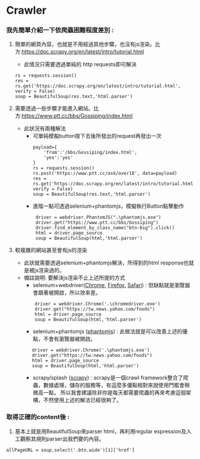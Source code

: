 # Crawler 
### 我先簡單介紹一下依爬蟲困難程度差別 :
1. 簡單的網頁內容，也就是不用經過其他步驟，也沒有js渲染。比方:https://doc.scrapy.org/en/latest/intro/tutorial.html
    * 此情況只需要透過單純的 http requests即可解決
    ~~~
    rs = requests.session()
    res = rs.get('https://doc.scrapy.org/en/latest/intro/tutorial.html', verify = False)
    soup = BeautifulSoup(res.text,'html.parser')
    ~~~
        
2. 需要透過一些步驟才能進入網站。比方:https://www.ptt.cc/bbs/Gossiping/index.html
    * 此狀況有兩種解法
        * 可單純模擬button按下去後所發出的request再發出一次
            ~~~
            payload={
                'from':'/bbs/Gossiping/index.html',
                'yes':'yes' 
            }
            rs = requests.session()
            rs.post('https://www.ptt.cc/ask/over18', data=payload)
            res = rs.get('https://doc.scrapy.org/en/latest/intro/tutorial.html', verify = False)
            soup = BeautifulSoup(res.text,'html.parser')
            ~~~
        * 進階一點可透過selenium+phantomjs，模擬執行Button點擊動作
           ~~~
            driver = webdriver.PhantomJS(".\phantomjs.exe")
            driver.get("https://www.ptt.cc/bbs/Gossiping")
            driver.find_element_by_class_name("btn-big").click()
            html = driver.page_source
            soup = BeautifulSoup(html,'html.parser')
            ~~~
        
3. 較複雜的網站甚至會有js的渲染
    * 此狀就需要透過selenium+phantomjs解決，所得到的html response也就是被js渲染過的。
    * 備註說明: 要解決js渲染不止上述所提的方式
        * selenium+webdriver([Chrome](https://sites.google.com/a/chromium.org/chromedriver/downloads), 
                               [Firefox](https://github.com/mozilla/geckodriver/releases),
                                [Safari](https://webkit.org/blog/6900/webdriver-support-in-safari-10/)) : 
          但缺點就是瀏覽器會跟著被開啟，所以效率差。
        ~~~
            driver = webdriver.Chrome('.\chromedriver.exe') 
            driver.get("https://tw.news.yahoo.com/foods")
            html = driver.page_source
            soup = BeautifulSoup(html,'html.parser')
        ~~~          
        * selenium+phantomjs ([phantomjs](http://phantomjs.org/)) : 此做法就是可以改善上述的優點，不會有瀏覽器被開啟。
         ~~~
            driver = webdriver.Chrome('.\phantomjs.exe') 
            driver.get("https://tw.news.yahoo.com/foods")
            html = driver.page_source
            soup = BeautifulSoup(html,'html.parser')
        ~~~           
        * scrapy/splash ([scrapy](https://docs.scrapy.org/en/latest/)) : 
          scrapy是一個crawl framework整合了爬蟲，數據處理，儲存的服務等，有這麼多優點相對來說使用門檻會稍微高一點，
          所以我會建議除非你是每天都需要爬蟲的再來考慮這個架構，不然使用上述的解法已經很夠了。
          

### 取得正確的content後 : 
1. 基本上就是用BeautifulSoup來parser html，再利用regular expression及人工觀察其規則parser出我們要的內容。
~~~
allPageURL = soup.select('.btn.wide')[1]['href']
~~~
